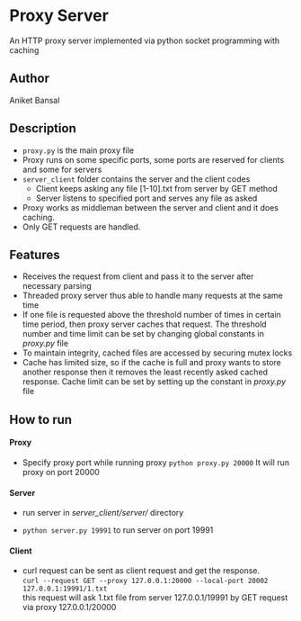 # Proxy Server
An HTTP proxy server implemented via python socket programming with caching

## Author
Aniket Bansal

## Description
- `proxy.py` is the main proxy file
- Proxy runs on some specific ports, some ports are reserved for clients and some for servers
- `server_client` folder contains the server and the client codes
	- Client keeps asking any file [1-10].txt from server by GET method
	- Server listens to specified port and serves any file as asked
- Proxy works as middleman between the server and client and it does caching.
- Only GET requests are handled.

## Features
- Receives the request from client and pass it to the server after necessary parsing
- Threaded proxy server thus able to handle many requests at the same time
- If one file is requested above the threshold number of times in certain time period, then proxy server caches that request. The threshold number and time limit can be set by changing global constants in *proxy.py* file
- To maintain integrity, cached files are accessed by securing mutex locks
- Cache has limited size, so if the cache is full and proxy wants to store another response then it removes the least recently asked cached response. Cache limit can be set by setting up the constant in *proxy.py* file

## How to run

#### Proxy
- Specify proxy port while running proxy
	`python proxy.py 20000`
	It will run proxy on port 20000

#### Server
- run server in *server_client/server/* directory

- `python server.py 19991` to run server on port 19991

#### Client
- curl request can be sent as client request and get the response.  
`curl --request GET --proxy 127.0.0.1:20000 --local-port 20002 127.0.0.1:19991/1.txt`  
this request will ask 1.txt file from server 127.0.0.1/19991 by GET request via proxy 127.0.0.1/20000



